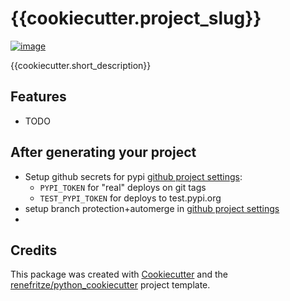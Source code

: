 {{cookiecutter.project_slug}}
=========


[![image]({{cookiecutter.repository_url}}/workflows/pytest/badge.svg)]({{cookiecutter.repository_url}}/actions)


{{cookiecutter.short_description}}


Features
--------

-   TODO

After generating your project
-----------------------------

- Setup github secrets for pypi [github project settings]({{cookiecutter.repository_url}}/settings/secrets/actions/new):
   - `PYPI_TOKEN` for "real" deploys on git tags
   - `TEST_PYPI_TOKEN` for deploys to test.pypi.org
- setup branch protection+automerge in [github project settings]({{cookiecutter.repository_url}}/settings/branches)
-


Credits
-------

This package was created with
[Cookiecutter](https://github.com/audreyr/cookiecutter) and the
[renefritze/python_cookiecutter](https://github.com/renefritze/python_cookiecutter)
project template.
